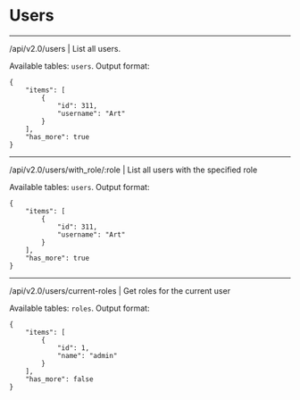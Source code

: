 # Users

---
/api/v2.0/users | List all users.

Available tables: `users`.
Output format:

    {
        "items": [
            {
                "id": 311,
                "username": "Art"
            }
        ],
        "has_more": true
    }


---
/api/v2.0/users/with_role/:role | List all users with the specified role

Available tables: `users`.
Output format:

    {
        "items": [
            {
                "id": 311,
                "username": "Art"
            }
        ],
        "has_more": true
    }
---
/api/v2.0/users/current-roles | Get roles for the current user

Available tables: `roles`.
Output format:

    {
        "items": [
            {
                "id": 1,
                "name": "admin"
            }
        ],
        "has_more": false
    }
